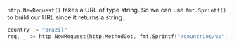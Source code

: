 `http.NewRequest()` takes a URL of type string. So we can use `fmt.Sprintf()` to build our URL since it returns a string.

```go
country := "brazil"
req, _ := http.NewRequest(http.MethodGet, fmt.Sprintf("/countries/%s", country), nil)
```
